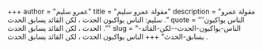 +++
author = "عمرو سليم"
title = "مقولة عمرو سليم"
description = "مقولة عمرو سليم: الناس يواكبون الحدث ، لكن القائد يسابق الحدث ."
quote = '''الناس يواكبون الحدث ، لكن القائد يسابق الحدث .'''
slug = "الناس-يواكبون-الحدث--لكن-القائد-يسابق-الحدث"
+++
الناس يواكبون الحدث ، لكن القائد يسابق الحدث .
